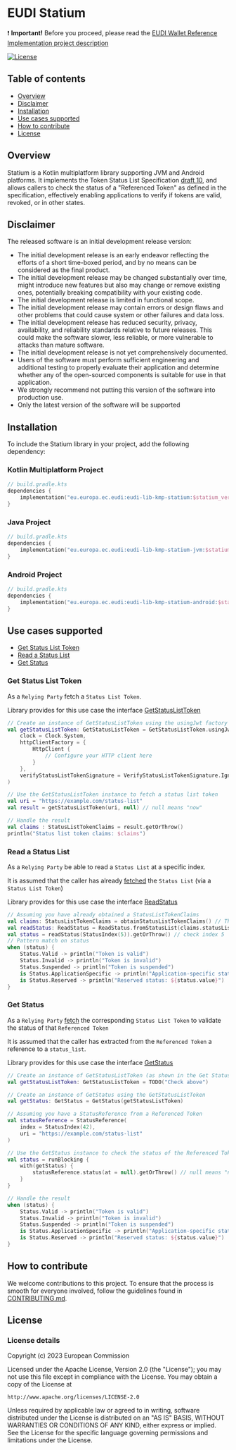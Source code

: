 # EUDI Statium

:heavy_exclamation_mark: **Important!** Before you proceed, please read
the [EUDI Wallet Reference Implementation project description](https://github.com/eu-digital-identity-wallet/.github/blob/main/profile/reference-implementation.md)

[![License](https://img.shields.io/badge/License-Apache%202.0-blue.svg)](https://www.apache.org/licenses/LICENSE-2.0)


## Table of contents

* [Overview](#overview)
* [Disclaimer](#disclaimer)
* [Installation](#installation)
* [Use cases supported](#use-cases-supported)
* [How to contribute](#how-to-contribute)
* [License](#license) 

## Overview

Statium is a Kotlin multiplatform library supporting JVM and Android platforms. 
It implements the Token Status List Specification [draft 10](https://www.ietf.org/archive/id/draft-ietf-oauth-status-list-10.html), 
and allows callers to check the status of a "Referenced Token" as defined in the specification, 
effectively enabling applications to verify if tokens are valid, revoked, or in other states.

## Disclaimer

The released software is an initial development release version:
-  The initial development release is an early endeavor reflecting the efforts of a short time-boxed period, and by no means can be considered as the final product.
-  The initial development release may be changed substantially over time, might introduce new features but also may change or remove existing ones, potentially breaking compatibility with your existing code.
-  The initial development release is limited in functional scope.
-  The initial development release may contain errors or design flaws and other problems that could cause system or other failures and data loss.
-  The initial development release has reduced security, privacy, availability, and reliability standards relative to future releases. This could make the software slower, less reliable, or more vulnerable to attacks than mature software.
-  The initial development release is not yet comprehensively documented.
-  Users of the software must perform sufficient engineering and additional testing to properly evaluate their application and determine whether any of the open-sourced components is suitable for use in that application.
-  We strongly recommend not putting this version of the software into production use.
-  Only the latest version of the software will be supported

## Installation

To include the Statium library in your project, add the following dependency:

### Kotlin Multiplatform Project

```kotlin
// build.gradle.kts
dependencies {
    implementation("eu.europa.ec.eudi:eudi-lib-kmp-statium:$statium_ver")
}
```

### Java Project

```kotlin
// build.gradle.kts
dependencies {
    implementation("eu.europa.ec.eudi:eudi-lib-kmp-statium-jvm:$statium_ver")
}
```

### Android Project

```kotlin
// build.gradle.kts
dependencies {
    implementation("eu.europa.ec.eudi:eudi-lib-kmp-statium-android:$statium_ver")
}
```
## Use cases supported

- [Get Status List Token](#get-status-list-token)
- [Read a Status List](#read-a-status-list)
- [Get Status](#get-status) 

### Get Status List Token

As a `Relying Party` fetch a `Status List Token`.

Library provides for this use case the interface [GetStatusListToken](lib/src/commonMain/kotlin/eu/europa/ec/eudi/statium/GetStatusListToken.kt)

```kotlin
// Create an instance of GetStatusListToken using the usingJwt factory method
val getStatusListToken: GetStatusListToken = GetStatusListToken.usingJwt(
    clock = Clock.System,
    httpClientFactory = {
        HttpClient {
            // Configure your HTTP client here
        }
    },
    verifyStatusListTokenSignature = VerifyStatusListTokenSignature.Ignore // Not for production
)

// Use the GetStatusListToken instance to fetch a status list token
val uri = "https://example.com/status-list"
val result = getStatusListToken(uri, null) // null means "now"

// Handle the result
val claims : StatusListTokenClaims = result.getOrThrow()
println("Status list token claims: $claims")
```

### Read a Status List

As a `Relying Party` be able to read a `Status List` at a specific index.

It is assumed that the caller has already [fetched](#get-status-list-token) 
the `Status List` (via a `Status List Token`)

Library provides for this use case the interface [ReadStatus](lib/src/commonMain/kotlin/eu/europa/ec/eudi/statium/ReadStatus.kt)

```kotlin
// Assuming you have already obtained a StatusListTokenClaims
val claims: StatusListTokenClaims = obtainStatusListTokenClaims() // This function is not shown here
val readStatus: ReadStatus = ReadStatus.fromStatusList(claims.statusList).getOrThrow()
val status = readStatus(StatusIndex(5)).getOrThrow() // check index 5
// Pattern match on status
when (status) {
    Status.Valid -> println("Token is valid")
    Status.Invalid -> println("Token is invalid")
    Status.Suspended -> println("Token is suspended")
    is Status.ApplicationSpecific -> println("Application-specific status: ${status.value}")
    is Status.Reserved -> println("Reserved status: ${status.value}")
}
```
### Get Status

As a `Relying Party` [fetch](#get-status-list-token) the corresponding `Status List Token` 
to validate the status of that `Referenced Token`

It is assumed that the caller has extracted from the `Referenced Token` 
a reference to a `status_list`.

Library provides for this use case the interface [GetStatus](lib/src/commonMain/kotlin/eu/europa/ec/eudi/statium/GetStatus.kt)

```kotlin
// Create an instance of GetStatusListToken (as shown in the Get Status List Token section)
val getStatusListToken: GetStatusListToken = TODO("Check above")

// Create an instance of GetStatus using the GetStatusListToken
val getStatus: GetStatus = GetStatus(getStatusListToken)

// Assuming you have a StatusReference from a Referenced Token
val statusReference = StatusReference(
    index = StatusIndex(42),
    uri = "https://example.com/status-list"
)

// Use the GetStatus instance to check the status of the Referenced Token
val status = runBlocking {
    with(getStatus) {
        statusReference.status(at = null).getOrThrow() // null means "now"
    }
}

// Handle the result
when (status) {
    Status.Valid -> println("Token is valid")
    Status.Invalid -> println("Token is invalid")
    Status.Suspended -> println("Token is suspended")
    is Status.ApplicationSpecific -> println("Application-specific status: ${status.value}")
    is Status.Reserved -> println("Reserved status: ${status.value}")
}
```

## How to contribute

We welcome contributions to this project. To ensure that the process is smooth for everyone
involved, follow the guidelines found in [CONTRIBUTING.md](CONTRIBUTING.md).

## License

### License details

Copyright (c) 2023 European Commission

Licensed under the Apache License, Version 2.0 (the "License");
you may not use this file except in compliance with the License.
You may obtain a copy of the License at

    http://www.apache.org/licenses/LICENSE-2.0

Unless required by applicable law or agreed to in writing, software
distributed under the License is distributed on an "AS IS" BASIS,
WITHOUT WARRANTIES OR CONDITIONS OF ANY KIND, either express or implied.
See the License for the specific language governing permissions and
limitations under the License.
